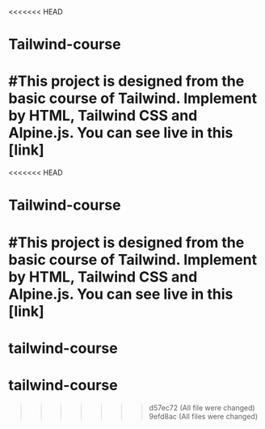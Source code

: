 <<<<<<< HEAD
# Tailwind-course

#This project is designed from the basic course of Tailwind. Implement by HTML, Tailwind CSS and Alpine.js. You can see live in this [link]
=======
<<<<<<< HEAD
# Tailwind-course

#This project is designed from the basic course of Tailwind. Implement by HTML, Tailwind CSS and Alpine.js. You can see live in this [link]
=======
# tailwind-course
# tailwind-course
>>>>>>> d57ec72 (All file were changed)
>>>>>>> 9efd8ac (All files were changed)
